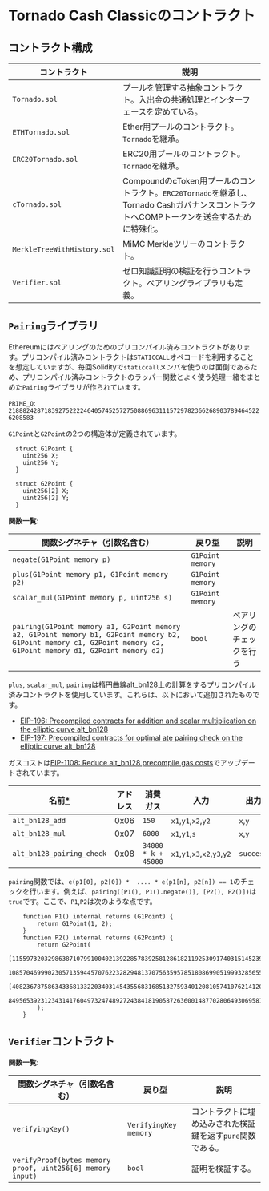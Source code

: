 # Tornado Cash Classicのコントラクト

## コントラクト構成
| コントラクト                | 説明                                                                                                                                     |
| --------------------------- | ---------------------------------------------------------------------------------------------------------------------------------------- |
| `Tornado.sol`               | プールを管理する抽象コントラクト。入出金の共通処理とインターフェースを定めている。                                                       |
| `ETHTornado.sol`            | Ether用プールのコントラクト。`Tornado`を継承。                                                                                           |
| `ERC20Tornado.sol`          | ERC20用プールのコントラクト。`Tornado`を継承。                                                                                           |
| `cTornado.sol`              | CompoundのcToken用プールのコントラクト。`ERC20Tornado`を継承し、Tornado CashガバナンスコントラクトへCOMPトークンを送金するために特殊化。 |
| `MerkleTreeWithHistory.sol` | MiMC Merkleツリーのコントラクト。                                                                                                        |
| `Verifier.sol`              | ゼロ知識証明の検証を行うコントラクト。ペアリングライブラリも定義。                                                                       |


## `Pairing`ライブラリ

Ethereumにはペアリングのためのプリコンパイル済みコントラクトがあります。プリコンパイル済みコントラクトは`STATICCALL`オペコードを利用することを想定していますが、毎回Solidityで`staticcall`メンバを使うのは面倒であるため、プリコンパイル済みコントラクトのラッパー関数とよく使う処理一緒をまとめた`Pairing`ライブラリが作られています。

`PRIME_Q`: `21888242871839275222246405745257275088696311157297823662689037894645226208583`

`G1Point`と`G2Point`の2つの構造体が定義されています。

```solidity
  struct G1Point {
    uint256 X;
    uint256 Y;
  }
```

```solidity
  struct G2Point {
    uint256[2] X;
    uint256[2] Y;
  }
```

**関数一覧**: 

| 関数シグネチャ（引数名含む）                                                                                                                                      | 戻り型           | 説明                       |
| ----------------------------------------------------------------------------------------------------------------------------------------------------------------- | ---------------- | -------------------------- |
| `negate(G1Point memory p)`                                                                                                                                        | `G1Point memory` |                            |
| `plus(G1Point memory p1, G1Point memory p2)`                                                                                                                      | `G1Point memory` |                            |
| `scalar_mul(G1Point memory p, uint256 s)`                                                                                                                         | `G1Point memory` |                            |
| `pairing(G1Point memory a1, G2Point memory a2, G1Point memory b1, G2Point memory b2, G1Point memory c1, G2Point memory c2, G1Point memory d1, G2Point memory d2)` | `bool`           | ペアリングのチェックを行う |

`plus`, `scalar_mul`, `pairing`は楕円曲線alt_bn128上の計算をするプリコンパイル済みコントラクトを使用しています。これらは、以下において追加されたものです。

- [EIP-196: Precompiled contracts for addition and scalar multiplication on the elliptic curve alt_bn128](https://eips.ethereum.org/EIPS/eip-196)
- [EIP-197: Precompiled contracts for optimal ate pairing check on the elliptic curve alt_bn128](https://eips.ethereum.org/EIPS/eip-197)

ガスコストは[EIP-1108: Reduce alt_bn128 precompile gas costs](https://eips.ethereum.org/EIPS/eip-1108)でアップデートされています。

| 名前[*](https://ethereum.github.io/execution-specs/autoapi/ethereum/paris/vm/precompiled_contracts/alt_bn128/index.html) | アドレス | 消費ガス            | 入力                          | 出力      | 説明 |
| ------------------------------------------------------------------------------------------------------------------------ | -------- | ------------------- | ----------------------------- | --------- | ---- |
| `alt_bn128_add`                                                                                                          | 0x06     | `150`               | `x1`,`y1`,`x2`,`y2`           | `x`,`y`   |      |
| `alt_bn128_mul`                                                                                                          | 0x07     | `6000`              | `x1`,`y1`,`s`                 | `x`,`y`   |      |
| `alt_bn128_pairing_check`                                                                                                | 0x08     | `34000 * k + 45000` | `x1`,`y1`,`x3`,`x2`,`y3`,`y2` | `success` |      |

`pairing`関数では、`e(p1[0], p2[0]) *  .... * e(p1[n], p2[n]) == 1`のチェックを行います。例えば、`pairing([P1(), P1().negate()], [P2(), P2()])`は`true`です。ここで、`P1`,`P2`は次のような点です。

```solidity
    function P1() internal returns (G1Point) {
        return G1Point(1, 2);
    }
    function P2() internal returns (G2Point) {
        return G2Point(
            [11559732032986387107991004021392285783925812861821192530917403151452391805634,
             10857046999023057135944570762232829481370756359578518086990519993285655852781],
            [4082367875863433681332203403145435568316851327593401208105741076214120093531,
             8495653923123431417604973247489272438418190587263600148770280649306958101930]
        );
    }
```

## `Verifier`コントラクト

**関数一覧**:

| 関数シグネチャ（引数名含む）                               | 戻り型                | 説明                                                       |
| ---------------------------------------------------------- | --------------------- | ---------------------------------------------------------- |
| `verifyingKey()`                                           | `VerifyingKey memory` | コントラクトに埋め込みされた検証鍵を返す`pure`関数である。 |
| `verifyProof(bytes memory proof, uint256[6] memory input)` | `bool`                | 証明を検証する。                                           |

